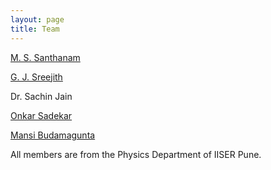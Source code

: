 ```yaml
---
layout: page
title: Team
---
```


<a href="http://www.iiserpune.ac.in/~santh/index.html"> M. S. Santhanam </a>

<a href="http://www.iiserpune.ac.in/~sreejith/index.html"> G. J. Sreejith </a>

Dr. Sachin Jain

<a href="https://www.researchgate.net/profile/Onkar-Sadekar"> Onkar Sadekar </a>

<a href="https://buda-magenta.github.io/"> Mansi Budamagunta </a>

All members are from the Physics Department of IISER Pune.

